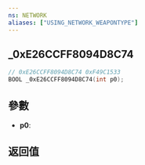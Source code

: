 ```yaml
---
ns: NETWORK
aliases: ["USING_NETWORK_WEAPONTYPE"]
---
```

## _0xE26CCFF8094D8C74

```c
// 0xE26CCFF8094D8C74 0xF49C1533
BOOL _0xE26CCFF8094D8C74(int p0);
```


## 參數
* **p0**: 

## 返回值
